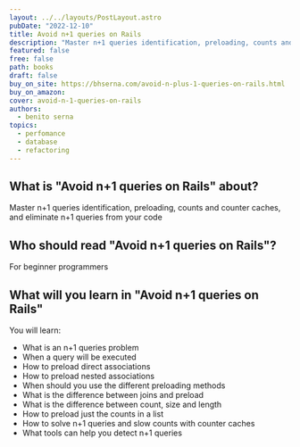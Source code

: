 ```yaml
---
layout: ../../layouts/PostLayout.astro
pubDate: "2022-12-10"
title: Avoid n+1 queries on Rails
description: "Master n+1 queries identification, preloading, counts and counter caches, and eliminate n+1 queries from your code."
featured: false
free: false
path: books
draft: false
buy_on_site: https://bhserna.com/avoid-n-plus-1-queries-on-rails.html
buy_on_amazon:
cover: avoid-n-1-queries-on-rails
authors:
  - benito serna
topics:
  - perfomance
  - database
  - refactoring
---
```


## What is "Avoid n+1 queries on Rails" about?
Master n+1 queries identification, preloading, counts and counter caches, and eliminate n+1 queries from your code

## Who should read "Avoid n+1 queries on Rails"?
For beginner programmers

## What will you learn in "Avoid n+1 queries on Rails"
You will learn:
- What is an n+1 queries problem
- When a query will be executed
- How to preload direct associations
- How to preload nested associations
- When should you use the different preloading methods
- What is the difference between joins and preload
- What is the difference between count, size and length
- How to preload just the counts in a list
- How to solve n+1 queries and slow counts with counter caches
- What tools can help you detect n+1 queries